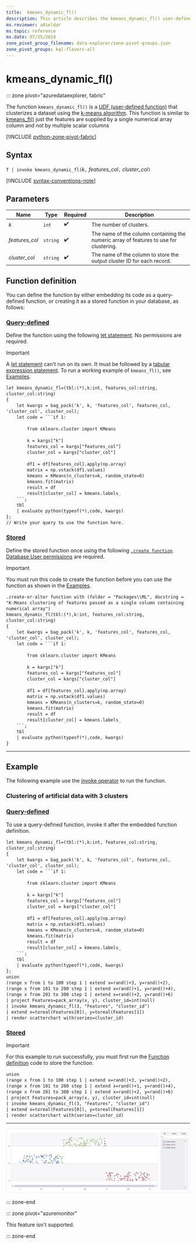 ```yaml
---
title:  kmeans_dynamic_fl()
description: This article describes the kmeans_dynamic_fl() user-defined function in Azure Data Explorer.
ms.reviewer: adieldar
ms.topic: reference
ms.date: 07/25/2024
zone_pivot_group_filename: data-explorer/zone-pivot-groups.json
zone_pivot_groups: kql-flavors-all
---
```

# kmeans_dynamic_fl()

::: zone pivot="azuredataexplorer, fabric"

The function `kmeans_dynamic_fl()` is a [UDF (user-defined function)](../query/functions/user-defined-functions.md) that clusterizes a dataset using the [k-means algorithm](https://en.wikipedia.org/wiki/K-means_clustering). This function is similar to [kmeans_fl()](kmeans-fl.md) just the features are supplied by a single numerical array column and not by multiple scalar columns

[!INCLUDE [python-zone-pivot-fabric](../../includes/python-zone-pivot-fabric.md)]

## Syntax

`T | invoke kmeans_dynamic_fl(`*k*`,` *features_col*`,` *cluster_col*`)`

[!INCLUDE [syntax-conventions-note](../../includes/syntax-conventions-note.md)]

## Parameters

|Name|Type|Required|Description|
|--|--|--|--|
|*k*| `int` | :heavy_check_mark:|The number of clusters.|
|*features_col*| `string` | :heavy_check_mark:|The name of the column containing the numeric array of features to use for clustering.|
|*cluster_col*| `string` | :heavy_check_mark:|The name of the column to store the output cluster ID for each record.|

## Function definition

You can define the function by either embedding its code as a query-defined function, or creating it as a stored function in your database, as follows:

### [Query-defined](#tab/query-defined)

Define the function using the following [let statement](../query/let-statement.md). No permissions are required.

> [!IMPORTANT]
> A [let statement](../query/let-statement.md) can't run on its own. It must be followed by a [tabular expression statement](../query/tabular-expression-statements.md). To run a working example of `kmeans_fl()`, see [Examples](#examples).

~~~kusto
let kmeans_dynamic_fl=(tbl:(*),k:int, features_col:string, cluster_col:string)
{
    let kwargs = bag_pack('k', k, 'features_col', features_col, 'cluster_col', cluster_col);
    let code = ```if 1:

        from sklearn.cluster import KMeans

        k = kargs["k"]
        features_col = kargs["features_col"]
        cluster_col = kargs["cluster_col"]

        df1 = df[features_col].apply(np.array)
        matrix = np.vstack(df1.values)
        kmeans = KMeans(n_clusters=k, random_state=0)
        kmeans.fit(matrix)
        result = df
        result[cluster_col] = kmeans.labels_
    ```;
    tbl
    | evaluate python(typeof(*),code, kwargs)
};
// Write your query to use the function here.
~~~

### [Stored](#tab/stored)

Define the stored function once using the following [`.create function`](../management/create-function.md). [Database User permissions](../management/access-control/role-based-access-control.md) are required.

> [!IMPORTANT]
> You must run this code to create the function before you can use the function as shown in the [Examples](#examples).

~~~kusto
.create-or-alter function with (folder = "Packages\\ML", docstring = "K-Means clustering of features passed as a single column containing numerical array")
kmeans_dynamic_fl(tbl:(*),k:int, features_col:string, cluster_col:string)
{
    let kwargs = bag_pack('k', k, 'features_col', features_col, 'cluster_col', cluster_col);
    let code = ```if 1:

        from sklearn.cluster import KMeans

        k = kargs["k"]
        features_col = kargs["features_col"]
        cluster_col = kargs["cluster_col"]

        df1 = df[features_col].apply(np.array)
        matrix = np.vstack(df1.values)
        kmeans = KMeans(n_clusters=k, random_state=0)
        kmeans.fit(matrix)
        result = df
        result[cluster_col] = kmeans.labels_
    ```;
    tbl
    | evaluate python(typeof(*),code, kwargs)
}
~~~

---

## Example

The following example use the [invoke operator](../query/invoke-operator.md) to run the function.

### Clustering of artificial data with 3 clusters

### [Query-defined](#tab/query-defined)

To use a query-defined function, invoke it after the embedded function definition.

~~~kusto
let kmeans_dynamic_fl=(tbl:(*),k:int, features_col:string, cluster_col:string)
{
    let kwargs = bag_pack('k', k, 'features_col', features_col, 'cluster_col', cluster_col);
    let code = ```if 1:

        from sklearn.cluster import KMeans

        k = kargs["k"]
        features_col = kargs["features_col"]
        cluster_col = kargs["cluster_col"]

        df1 = df[features_col].apply(np.array)
        matrix = np.vstack(df1.values)
        kmeans = KMeans(n_clusters=k, random_state=0)
        kmeans.fit(matrix)
        result = df
        result[cluster_col] = kmeans.labels_
    ```;
    tbl
    | evaluate python(typeof(*),code, kwargs)
};
union 
(range x from 1 to 100 step 1 | extend x=rand()+3, y=rand()+2),
(range x from 101 to 200 step 1 | extend x=rand()+1, y=rand()+4),
(range x from 201 to 300 step 1 | extend x=rand()+2, y=rand()+6)
| project Features=pack_array(x, y), cluster_id=int(null)
| invoke kmeans_dynamic_fl(3, "Features", "cluster_id")
| extend x=toreal(Features[0]), y=toreal(Features[1])
| render scatterchart with(series=cluster_id)
~~~

### [Stored](#tab/stored)

> [!IMPORTANT]
> For this example to run successfully, you must first run the [Function definition](#function-definition) code to store the function.

```kusto
union 
(range x from 1 to 100 step 1 | extend x=rand()+3, y=rand()+2),
(range x from 101 to 200 step 1 | extend x=rand()+1, y=rand()+4),
(range x from 201 to 300 step 1 | extend x=rand()+2, y=rand()+6)
| project Features=pack_array(x, y), cluster_id=int(null)
| invoke kmeans_dynamic_fl(3, "Features", "cluster_id")
| extend x=toreal(Features[0]), y=toreal(Features[1])
| render scatterchart with(series=cluster_id)
```

---

![Scatterchart of K-Means clustering of artificial data with 3 clusters.](media/kmeans-fl/kmeans-scattergram.png)

::: zone-end

::: zone pivot="azuremonitor"

This feature isn't supported.

::: zone-end

